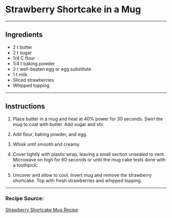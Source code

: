 # Strawberry Shortcake in a Mug 

---

## Ingredients

- 2 t butter
- 2 t sugar
- 1/4 C flour
- 1/4 t baking powder
- 2 t well-beaten egg or egg substitute
- 1 t milk
- Sliced strawberries
- Whipped topping

---

## Instructions

1. Place butter in a mug and heat at 40% power for 30 seconds. Swirl the mug to coat with butter. Add sugar and stir. 

2. Add flour, baking powder, and egg.

3. Whisk until smooth and creamy. 

4. Cover tightly with plastic wrap, leaving a small section unsealed to vent. Microwave on high for 60 seconds or until the mug cake tests done with a toothpick. 

5. Uncover and allow to cool. Invert mug and remove the strawberry shortcake. Top with fresh strawberries and whipped topping. 

---

### Recipe Source:
[Strawberry Shortcake Mug Recipe](https://www.radacutlery.com/blog/strawberry-shortcake-in-a-mug-recipe/)
